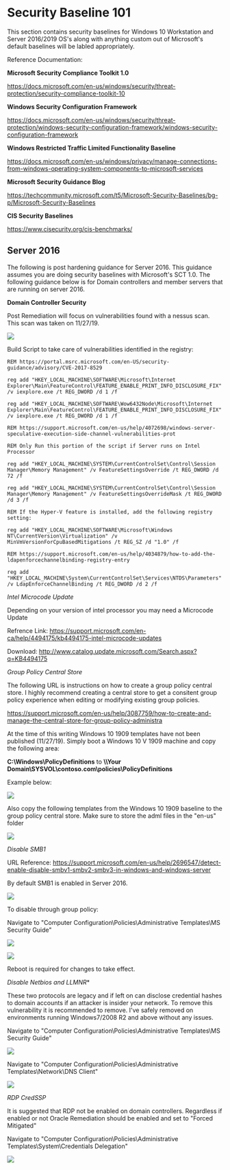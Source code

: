 # Security Baseline 101

This section contains security baselines for Windows 10 Workstation and Server 2016/2019 OS's along with anything custom out of Microsoft's default baselines will be labled appropriately.

Reference Documentation:

**Microsoft Security Compliance Toolkit 1.0**

https://docs.microsoft.com/en-us/windows/security/threat-protection/security-compliance-toolkit-10

**Windows Security Configuration Framework**

https://docs.microsoft.com/en-us/windows/security/threat-protection/windows-security-configuration-framework/windows-security-configuration-framework

**Windows Restricted Traffic Limited Functionality Baseline**

https://docs.microsoft.com/en-us/windows/privacy/manage-connections-from-windows-operating-system-components-to-microsoft-services

**Microsoft Security Guidance Blog**

https://techcommunity.microsoft.com/t5/Microsoft-Security-Baselines/bg-p/Microsoft-Security-Baselines

**CIS Security Baselines**

https://www.cisecurity.org/cis-benchmarks/

## Server 2016

The following is post hardening guidance for Server 2016. This guidance assumes you are doing security baselines with Microsoft's SCT 1.0. The following guidance below is for Domain controllers and member servers that are running on server 2016.

**Domain Controller Security**

Post Remediation will focus on vulnerabilities found with a nessus scan. This scan was taken on 11/27/19.

![](https://github.com/rootsecdev/Microsoft-Blue-Forest/blob/master/Security%20Baselines/Screenshots/Server2016-1.PNG)

Build Script to take care of vulnerabilities identified in the registry:

```
REM https://portal.msrc.microsoft.com/en-US/security-guidance/advisory/CVE-2017-8529

reg add "HKEY_LOCAL_MACHINE\SOFTWARE\Microsoft\Internet Explorer\Main\FeatureControl\FEATURE_ENABLE_PRINT_INFO_DISCLOSURE_FIX" /v iexplore.exe /t REG_DWORD /d 1 /f

reg add "HKEY_LOCAL_MACHINE\SOFTWARE\Wow6432Node\Microsoft\Internet Explorer\Main\FeatureControl\FEATURE_ENABLE_PRINT_INFO_DISCLOSURE_FIX" /v iexplore.exe /t REG_DWORD /d 1 /f

REM https://support.microsoft.com/en-us/help/4072698/windows-server-speculative-execution-side-channel-vulnerabilities-prot

REM Only Run this portion of the script if Server runs on Intel Processor

reg add "HKEY_LOCAL_MACHINE\SYSTEM\CurrentControlSet\Control\Session Manager\Memory Management" /v FeatureSettingsOverride /t REG_DWORD /d 72 /f

reg add "HKEY_LOCAL_MACHINE\SYSTEM\CurrentControlSet\Control\Session Manager\Memory Management" /v FeatureSettingsOverrideMask /t REG_DWORD /d 3 /f

REM If the Hyper-V feature is installed, add the following registry setting:

reg add "HKEY_LOCAL_MACHINE\SOFTWARE\Microsoft\Windows NT\CurrentVersion\Virtualization" /v MinVmVersionForCpuBasedMitigations /t REG_SZ /d "1.0" /f

REM https://support.microsoft.com/en-us/help/4034879/how-to-add-the-ldapenforcechannelbinding-registry-entry

reg add "HKEY_LOCAL_MACHINE\System\CurrentControlSet\Services\NTDS\Parameters" /v LdapEnforceChannelBinding /t REG_DWORD /d 2 /f

```
*Intel Microcode Update*

Depending on your version of intel processor you may need a Microcode Update

Refrence Link: https://support.microsoft.com/en-ca/help/4494175/kb4494175-intel-microcode-updates

Download: http://www.catalog.update.microsoft.com/Search.aspx?q=KB4494175

*Group Policy Central Store*

The following URL is instructions on how to create a group policy central store. I highly recommend creating a central store to get a consitent group policy experience when editing or modifying existing group policies. 

https://support.microsoft.com/en-us/help/3087759/how-to-create-and-manage-the-central-store-for-group-policy-administra

At the time of this writing Windows 10 1909 templates have not been published (11/27/19). Simply boot a Windows 10 V 1909 machine and copy the following area:

**C:\Windows\PolicyDefinitions** to **\\\Your Domain\SYSVOL\contoso.com\policies\PolicyDefinitions**

Example below:

![](https://github.com/rootsecdev/Microsoft-Blue-Forest/blob/master/Security%20Baselines/Screenshots/Server2016-2.PNG)

Also copy the following templates from the Windows 10 1909 baseline to the group policy central store. Make sure to store the adml files in the "en-us" folder

![](https://github.com/rootsecdev/Microsoft-Blue-Forest/blob/master/Security%20Baselines/Screenshots/Server2016-3.PNG)

*Disable SMB1*

URL Reference: https://support.microsoft.com/en-us/help/2696547/detect-enable-disable-smbv1-smbv2-smbv3-in-windows-and-windows-server

By default SMB1 is enabled in Server 2016.

![](https://github.com/rootsecdev/Microsoft-Blue-Forest/blob/master/Security%20Baselines/Screenshots/Server2016-4.PNG)

To disable through group policy:

Navigate to "Computer Configuration\Policies\Administrative Templates\MS Security Guide"

![](https://github.com/rootsecdev/Microsoft-Blue-Forest/blob/master/Security%20Baselines/Screenshots/Server2016-5.PNG)

![](https://github.com/rootsecdev/Microsoft-Blue-Forest/blob/master/Security%20Baselines/Screenshots/Server2016-6.PNG)

Reboot is required for changes to take effect. 

*Disable Netbios and LLMNR**

These two protocols are legacy and if left on can disclose credential hashes to domain accounts if an attacker is insider your network. To remove this vulnerability it is recommended to remove. I've safely removed on environments running Windows7/2008 R2 and above without any issues. 

Navigate to "Computer Configuration\Policies\Administrative Templates\MS Security Guide"

![](https://github.com/rootsecdev/Microsoft-Blue-Forest/blob/master/Security%20Baselines/Screenshots/Server2016-7.PNG)

Navigate to "Computer Configuration\Policies\Administrative Templates\Network\DNS Client"

![](https://github.com/rootsecdev/Microsoft-Blue-Forest/blob/master/Security%20Baselines/Screenshots/Server2016-8.PNG)

*RDP CredSSP*

It is suggested that RDP not be enabled on domain controllers. Regardless if enabled or not Oracle Remediation should be enabled and set to "Forced Mitigated" 

Navigate to "Computer Configuration\Policies\Administrative Templates\System\Credentials Delegation"

![](https://github.com/rootsecdev/Microsoft-Blue-Forest/blob/master/Security%20Baselines/Screenshots/Server2016-9.PNG)


